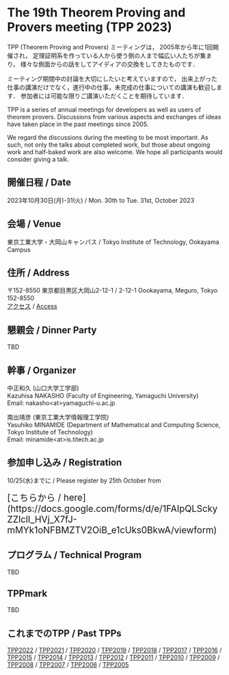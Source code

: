 <link rel="stylesheet" href="{{site.github.url}}/css/tpp2020.css" charset="utf-8">

# The 19th Theorem Proving and Provers meeting (TPP 2023)

TPP (Theorem Proving and Provers) ミーティングは，
2005年から年に1回開催され，
定理証明系を作っている人から使う側の人まで幅広い人たちが集まり，
様々な側面からの話をしてアイディアの交換をしてきたものです．

ミーティング期間中の討論を大切にしたいと考えていますので，
出来上がった仕事の講演だけでなく，進行中の仕事，未完成の仕事についての講演も歓迎します．
参加者には可能な限りご講演いただくことを期待しています．

TPP is a series of annual meetings for developers as well as users of theorem provers.
Discussions from various aspects and exchanges of ideas have taken place in the past meetings since 2005.

We regard the discussions during the meeting to be most important.
As such, not only the talks about completed work, but those about ongoing 
work and half-baked work are also welcome.
We hope all participants would consider giving a talk.


## 開催日程 / Date
2023年10月30日(月)-31(火) / Mon. 30th to Tue. 31st, October 2023

## 会場 / Venue
東京工業大学・大岡山キャンパス / Tokyo Institute of Technology, Ookayama Campus

## 住所 / Address

〒152-8550 東京都目黒区大岡山2-12-1 / 2-12-1 Oookayama, Meguro, Tokyo 152-8550  
[アクセス](https://www.titech.ac.jp/0/maps) / [Access](https://www.titech.ac.jp/english/0/maps)

## 懇親会 / Dinner Party
TBD

## 幹事 / Organizer

中正和久 (山口大学工学部)  
Kazuhisa NAKASHO (Faculty of Engineering, Yamaguchi University)  
Email: nakasho&lt;at&gt;yamaguchi-u.ac.jp  

南出靖彦 (東京工業大学情報理工学院)  
Yasuhiko MINAMIDE (Department of Mathematical and Computing Science, Tokyo Institute of Technology)  
Email: minamide&lt;at&gt;is.titech.ac.jp  

## 参加申し込み / Registration
10/25(水)までに / Please register by 25th October from

<span style="font-size:150%">
[こちらから / here](https://docs.google.com/forms/d/e/1FAIpQLSckyZZlclI_HVj_X7fJ-mMYk1oNFBMZTV2OiB_e1cUks0BkwA/viewform)
</span>

## プログラム / Technical Program
TBD

## TPPmark 
TBD

## これまでのTPP / Past TPPs
[TPP2022](https://t6s.github.io/tpp2022/) /
[TPP2021](https://t6s.github.io/tpp2021/) /
[TPP2020](https://aabaa.github.io/tpp2020/) /
[TPP2019](https://akihisayamada.github.io/tpp2019/) /
[TPP2018](https://ksk.github.io/tpp2018/) /
[TPP2017](https://aigarashi.github.io/TPP2017/) /
[TPP2016](http://pllab.is.ocha.ac.jp/~asai/tpp2016/) /
[TPP2015](https://sites.google.com/a/progsci.info.kanagawa-u.ac.jp/tpp2015/) /
[TPP2014](http://imi.kyushu-u.ac.jp/lasm/tpp2014/) /
[TPP2013](http://shirodanuki.cs.shinshu-u.ac.jp/TPP/) /
[TPP2012](http://www.math.s.chiba-u.ac.jp/tpp2012/) /
[TPP2011](http://staff.aist.go.jp/reynald.affeldt/tpp2011/) /
[TPP2010](http://www.math.nagoya-u.ac.jp/~garrigue/tpp10/) /
[TPP2009](http://ist.ksc.kwansei.ac.jp/~ktaka/TPP09/TPP09.html) /
[TPP2008](http://www.score.cs.tsukuba.ac.jp/~minamide/tpp/) /
[TPP2007](http://www.score.cs.tsukuba.ac.jp/~minamide/tpp/tpp07/index.html) /
[TPP2006](http://www.jaist.ac.jp/joint-workshop/TPSmeeting/2006_11/program.html) /
[TPP2005](http://www.jaist.ac.jp/joint-workshop/TPSmeeting/2005_11/program.html)
